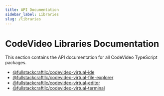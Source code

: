 ```yaml
---
title: API Documentation
sidebar_label: Libraries
slug: /libraries
---
```


# CodeVideo Libraries Documentation

This section contains the API documentation for all CodeVideo TypeScript packages.

- [@fullstackcraftllc/codevideo-virtual-ide](/docs/libraries/fullstackcraftllc-codevideo-virtual-ide)
- [@fullstackcraftllc/codevideo-virtual-file-explorer](/docs/libraries/fullstackcraftllc-codevideo-virtual-file-explorer)
- [@fullstackcraftllc/codevideo-virtual-editor](/docs/libraries/fullstackcraftllc-codevideo-virtual-editor)
- [@fullstackcraftllc/codevideo-virtual-terminal](/docs/libraries/fullstackcraftllc-codevideo-virtual-terminal)
